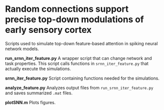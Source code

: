 # Random connections support precise top-down modulations of early sensory cortex
Scripts used to simulate top-down feature-based attention in spiking neural network models.

**run_srnn_iter_feature.py**
A wrapper script that can change network and task properties. This script calls functions in `srnn_iter_feature.py` that actually execute the simulations.

**srnn_iter_feature.py**
Script containing functions needed for the simulations.

**analyze_feature.py**
Analyzes output files from `run_srnn_iter_feature.py` and saves summarized `.mat` files.

**plotSNN.m**
Plots figures.
